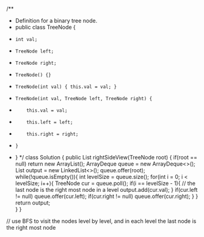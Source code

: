 /**
 * Definition for a binary tree node.
 * public class TreeNode {
 *     int val;
 *     TreeNode left;
 *     TreeNode right;
 *     TreeNode() {}
 *     TreeNode(int val) { this.val = val; }
 *     TreeNode(int val, TreeNode left, TreeNode right) {
 *         this.val = val;
 *         this.left = left;
 *         this.right = right;
 *     }
 * }
 */
class Solution {
    public List<Integer> rightSideView(TreeNode root) {
        if(root == null) return new ArrayList<Integer>();
        ArrayDeque<TreeNode> queue = new ArrayDeque<>();
        List<Integer> output = new LinkedList<>();
        queue.offer(root);
        while(!queue.isEmpty()){
            int levelSize = queue.size();
            for(int i = 0; i < levelSize; i++){
                TreeNode cur = queue.poll();
                if(i == levelSize - 1){         // the last node is the right most node in a level
                    output.add(cur.val);
                }
                if(cur.left != null) queue.offer(cur.left);
                if(cur.right != null) queue.offer(cur.right);
            }
        } 
        return output;       
    }
}

// use BFS to visit the nodes level by level, and in each level the last node is the right most node